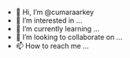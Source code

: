 - 👋 Hi, I’m @cumaraarkey
- 👀 I’m interested in ...
- 🌱 I’m currently learning ...
- 💞️ I’m looking to collaborate on ...
- 📫 How to reach me ...

<!---
cumaraarkey/cumaraarkey is a ✨ special ✨ repository because its `README.md` (this file) appears on your GitHub profile.
You can click the Preview link to take a look at your changes.
--->
